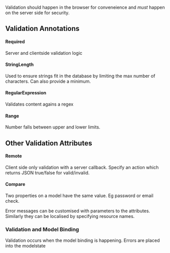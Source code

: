 Validation should happen in the browser for conveneience and *must* happen on the server side for security.

## Validation Annotations
#### Required
  Server and clientside validation logic 
  
#### StringLength
  Used to ensure strings fit in the database by limiting the max number of characters. Can also provide a minimum.

#### RegularExpression
  Validates content agains a regex

#### Range
  Number falls between upper and lower limits.

## Other Validation Attributes
#### Remote
  Client side only validation with a server callback. Specify an action which returns JSON true/false for valid/invalid.

#### Compare
  Two properties on a model have the same value. Eg password or email check.

  Error messages can be customised with parameters to the attributes. Similarly they can be localised by specifying resource names.

### Validation and Model Binding
  Validation occurs when the model binding is happening. Errors are placed into the modelstate
  
 